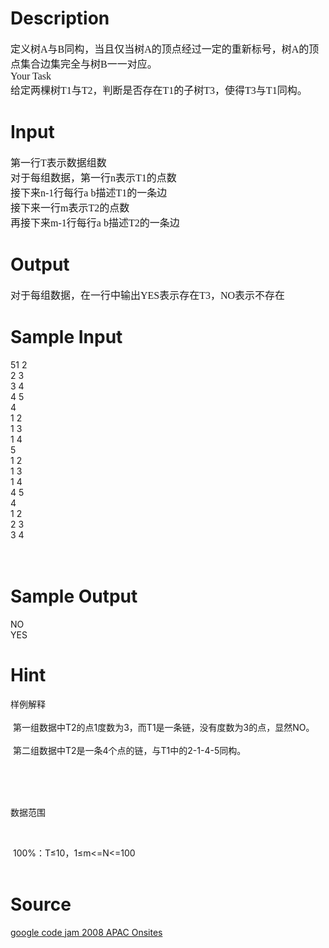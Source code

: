 
# Description

<div class="content"><p><font face="Times New Roman" size="3">定义树A与B同构，当且仅当树A的顶点经过一定的重新标号，树A的顶点集合边集完全与树B一一对应。 <br/>
Your Task <br/>
给定两棵树T1与T2，判断是否存在T1的子树T3，使得T3与T1同构。 <br/>
</font></p></div>

# Input

<div class="content"><p><font face="Times New Roman" size="3">第一行T表示数据组数 <br/>
对于每组数据，第一行n表示T1的点数 <br/>
接下来n-1行每行a b描述T1的一条边 <br/>
接下来一行m表示T2的点数 <br/>
再接下来m-1行每行a b描述T2的一条边 <br/>
</font></p></div>

# Output

<div class="content"><p><font face="Times New Roman" size="3">对于每组数据，在一行中输出YES表示存在T3，NO表示不存在 <br/>
</font></p></div>

# Sample Input

<div class="content"><span class="sampledata">51 2<br/>
2 3<br/>
3 4<br/>
4 5<br/>
4<br/>
1 2<br/>
1 3<br/>
1 4<br/>
5<br/>
1 2<br/>
1 3<br/>
1 4<br/>
4 5<br/>
4<br/>
1 2<br/>
2 3<br/>
3 4<br/>
<br/>
<br/>
</span></div>

# Sample Output

<div class="content"><span class="sampledata">	NO<br/>
	YES<br/>
</span></div>

# Hint

<div class="content"><p></p><p>样例解释<br/><br/>
 第一组数据中T2的点1度数为3，而T1是一条链，没有度数为3的点，显然NO。<br/><br/>
 第二组数据中T2是一条4个点的链，与T1中的2-1-4-5同构。</p><br/>
<p><br/><br/>
数据范围</p><br/>
<p> 100%：T≤10，1≤m&lt;=N&lt;=100<br/><br/>
</p><p></p></div>

# Source

<div class="content"><p><a href="problemset.php?search=google code jam 2008 APAC Onsites  ">google code jam 2008 APAC Onsites  </a></p></div>

